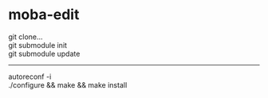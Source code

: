 # moba-edit

git clone...  
git submodule init  
git submodule update  

---

autoreconf -i  
./configure && make && make install  
